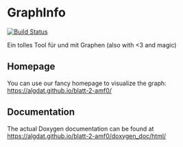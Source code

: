 # GraphInfo
[![Build Status](https://travis-ci.org/algdat/blatt-2-amf0.svg?branch=master)](https://travis-ci.org/algdat/blatt-2-amf0)

Ein tolles Tool für und mit Graphen (also with <3 and magic)

## Homepage
You can use our fancy homepage to visualize the graph: https://algdat.github.io/blatt-2-amf0/

## Documentation
The actual Doxygen documentation can be found at https://algdat.github.io/blatt-2-amf0/doxygen_doc/html/
